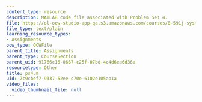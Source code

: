 ```yaml
---
content_type: resource
description: MATLAB code file associated with Problem Set 4.
file: https://ol-ocw-studio-app-qa.s3.amazonaws.com/courses/8-591j-systems-biology-fall-2004/7c9cbef7933752eec70e6102e105ab1a_ps4.m
file_type: text/plain
learning_resource_types:
- Assignments
ocw_type: OCWFile
parent_title: Assignments
parent_type: CourseSection
parent_uid: 91766c16-0667-c25f-07bd-4c4d6ea6d36a
resourcetype: Other
title: ps4.m
uid: 7c9cbef7-9337-52ee-c70e-6102e105ab1a
video_files:
  video_thumbnail_file: null
---
```

